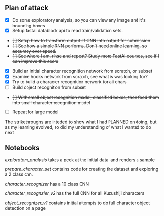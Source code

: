 
## Plan of attack

 - [x] Do some exploratory analysis, so you can view any image and it's bounding boxes
 - [x] Setup fastai datablock api to read train/validation sets.
 - ~~[ ] Setup how to transform output of CNN into output for submission~~
 - ~~[ ] See how a simple RNN performs. Don't need online learning, so accuracy over speed.~~
 - ~~[ ] See where I am, rinse and repeat? Study more FastAI courses, see if I can improve this score~~
 - [x] Build an initial character recognition network from scratch, on subset
 - [x] Examine hooks network from scratch, see what is was looking for?
 - [x] Try to build a character recognition network for all chars
 - [ ] Build object recognition from subset
 - ~~[ ] With small object recognition model, classified boxes, then feed them into small character recognition model~~
 - [ ] Repeat for large model


The strikethroughs are inteded to show what I had PLANNED on doing, but as my learning evolved, so did my understanding
of what I wanted to do next

## Notebooks

*exploratory_analysis* takes a peek at the initial data, and renders a sample

*prepare_character_set* contains code for creating the dataset and exploring a 2 class cnn.

*character_recognizer* has a 10 class CNN

*character_recognzier_v2* has the full CNN for all Kuzushiji characters

*object_recognizer_v1* contains initial attempts to do full character object detection on a page